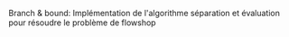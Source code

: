Branch & bound:
Implémentation de l'algorithme séparation et évaluation pour résoudre le problème de flowshop
